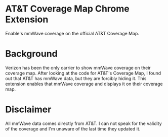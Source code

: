 # AT&T Coverage Map Chrome Extension
Enable's mmWave coverage on the official AT&amp;T Coverage Map.

# Background
Verizon has been the only carrier to show mmWave coverage on their coverage map. After looking at the code for AT&T's Coverage Map, I found out that AT&T has mmWave data, but they are forcibly  hiding it. This extension enables that mmWave coverage and displays it on their coverage map.

# Disclaimer
All mmWave data comes directly from AT&T. I can not speak for the validity of the coverage and I'm unaware of the last time they updated it.